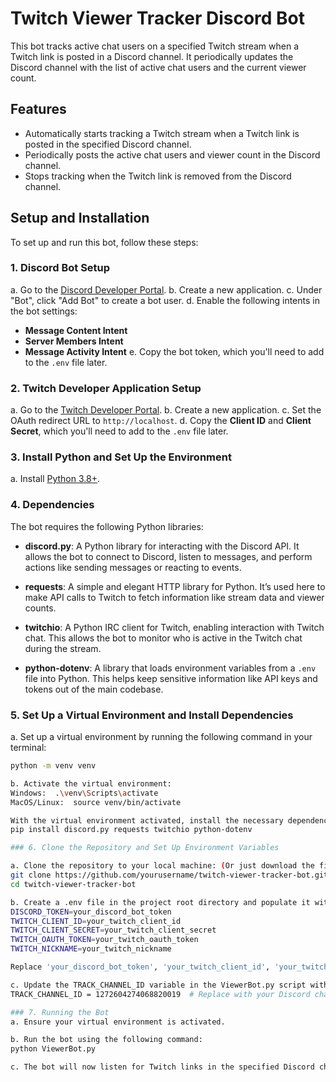 # Twitch Viewer Tracker Discord Bot

This bot tracks active chat users on a specified Twitch stream when a Twitch link is posted in a Discord channel. It periodically updates the Discord channel with the list of active chat users and the current viewer count.

## Features
- Automatically starts tracking a Twitch stream when a Twitch link is posted in the specified Discord channel.
- Periodically posts the active chat users and viewer count in the Discord channel.
- Stops tracking when the Twitch link is removed from the Discord channel.

## Setup and Installation

To set up and run this bot, follow these steps:

### 1. Discord Bot Setup

a. Go to the [Discord Developer Portal](https://discord.com/developers/applications).
b. Create a new application.
c. Under "Bot", click "Add Bot" to create a bot user.
d. Enable the following intents in the bot settings:
   - **Message Content Intent**
   - **Server Members Intent**
   - **Message Activity Intent**
e. Copy the bot token, which you'll need to add to the `.env` file later.

### 2. Twitch Developer Application Setup

a. Go to the [Twitch Developer Portal](https://dev.twitch.tv/console/apps/create).
b. Create a new application.
c. Set the OAuth redirect URL to `http://localhost`.
d. Copy the **Client ID** and **Client Secret**, which you'll need to add to the `.env` file later.

### 3. Install Python and Set Up the Environment

a. Install [Python 3.8+](https://www.python.org/downloads/).

### 4. Dependencies

The bot requires the following Python libraries:

- **discord.py**: A Python library for interacting with the Discord API. It allows the bot to connect to Discord, listen to messages, and perform actions like sending messages or reacting to events.

- **requests**: A simple and elegant HTTP library for Python. It’s used here to make API calls to Twitch to fetch information like stream data and viewer counts.

- **twitchio**: A Python IRC client for Twitch, enabling interaction with Twitch chat. This allows the bot to monitor who is active in the Twitch chat during the stream.

- **python-dotenv**: A library that loads environment variables from a `.env` file into Python. This helps keep sensitive information like API keys and tokens out of the main codebase.

### 5. Set Up a Virtual Environment and Install Dependencies

a. Set up a virtual environment by running the following command in your terminal:
   ```bash
   python -m venv venv

b. Activate the virtual environment:
Windows:  .\venv\Scripts\activate
MacOS/Linux:  source venv/bin/activate

With the virtual environment activated, install the necessary dependencies by running:
pip install discord.py requests twitchio python-dotenv

### 6. Clone the Repository and Set Up Environment Variables

a. Clone the repository to your local machine: (Or just download the files)
git clone https://github.com/yourusername/twitch-viewer-tracker-bot.git
cd twitch-viewer-tracker-bot

b. Create a .env file in the project root directory and populate it with your Discord and Twitch credentials as follows:
DISCORD_TOKEN=your_discord_bot_token
TWITCH_CLIENT_ID=your_twitch_client_id
TWITCH_CLIENT_SECRET=your_twitch_client_secret
TWITCH_OAUTH_TOKEN=your_twitch_oauth_token
TWITCH_NICKNAME=your_twitch_nickname

Replace 'your_discord_bot_token', 'your_twitch_client_id', 'your_twitch_client_secret', 'your_twitch_oauth_token', and 'your_twitch_nickname' with your actual credentials.

c. Update the TRACK_CHANNEL_ID variable in the ViewerBot.py script with the ID of the Discord channel where you want the bot to track Twitch links:
TRACK_CHANNEL_ID = 1272604274068820019  # Replace with your Discord channel ID

### 7. Running the Bot
a. Ensure your virtual environment is activated.

b. Run the bot using the following command:
python ViewerBot.py

c. The bot will now listen for Twitch links in the specified Discord channel and begin tracking when a link is posted. It will automatically stop tracking when the link is removed.
